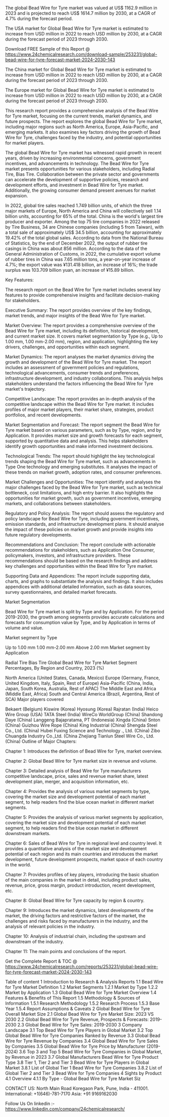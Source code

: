 The global Bead Wire for Tyre market was valued at US$ 1162.9 million in 2023 and is projected to reach US$ 1614.7 million by 2030, at a CAGR of 4.7% during the forecast period.

The USA market for Global Bead Wire for Tyre market is estimated to increase from USD million in 2022 to reach USD million by 2030, at a CAGR during the forecast period of 2023 through 2030.

Download FREE Sample of this Report @ https://www.24chemicalresearch.com/download-sample/253231/global-bead-wire-for-tyre-forecast-market-2024-2030-143

The China market for Global Bead Wire for Tyre  market is estimated to increase from USD million in 2022 to reach USD million by 2030, at a CAGR during the forecast period of 2023 through 2030.

The Europe market for Global Bead Wire for Tyre  market is estimated to increase from USD million in 2022 to reach USD million by 2030, at a CAGR during the forecast period of 2023 through 2030.

This research report provides a comprehensive analysis of the Bead Wire for Tyre market, focusing on the current trends, market dynamics, and future prospects. The report explores the global Bead Wire for Tyre market, including major regions such as North America, Europe, Asia-Pacific, and emerging markets. It also examines key factors driving the growth of Bead Wire for Tyre, challenges faced by the industry, and potential opportunities for market players.

The global Bead Wire for Tyre market has witnessed rapid growth in recent years, driven by increasing environmental concerns, government incentives, and advancements in technology. The Bead Wire for Tyre market presents opportunities for various stakeholders, including Radial Tire, Bias Tire. Collaboration between the private sector and governments can accelerate the development of supportive policies, research and development efforts, and investment in Bead Wire for Tyre market. Additionally, the growing consumer demand present avenues for market expansion.

In 2022, global tire sales reached 1.749 billion units, of which the three major markets of Europe, North America and China will collectively sell 1.14 billion units, accounting for 65% of the total. China is the world's largest tire producer and exporter. Among the top 75 tire companies in 2022 released by Tire Business, 34 are Chinese companies (including 5 from Taiwan), with a total sale of approximately US$ 34.5 billion, accounting for approximately 19.42% of the total global sales. According to data from the National Bureau of Statistics, by the end of December 2022, the output of rubber tire casings in China was about 856 million. According to the data of the General Administration of Customs, in 2022, the cumulative export volume of rubber tires in China was 7.65 million tons, a year-on-year increase of 4.7%; the export value was ¥131.418 billion, an increase of 16%; the trade surplus was 103.709 billion yuan, an increase of ¥15.89 billion.

Key Features:

The research report on the Bead Wire for Tyre market includes several key features to provide comprehensive insights and facilitate decision-making for stakeholders.

Executive Summary: The report provides overview of the key findings, market trends, and major insights of the Bead Wire for Tyre market.

Market Overview: The report provides a comprehensive overview of the Bead Wire for Tyre market, including its definition, historical development, and current market size. It covers market segmentation by Type (e.g., Up to 1.00 mm, 1.00 mm-2.00 mm), region, and application, highlighting the key drivers, challenges, and opportunities within each segment.

Market Dynamics: The report analyses the market dynamics driving the growth and development of the Bead Wire for Tyre market. The report includes an assessment of government policies and regulations, technological advancements, consumer trends and preferences, infrastructure development, and industry collaborations. This analysis helps stakeholders understand the factors influencing the Bead Wire for Tyre market's trajectory.

Competitive Landscape: The report provides an in-depth analysis of the competitive landscape within the Bead Wire for Tyre market. It includes profiles of major market players, their market share, strategies, product portfolios, and recent developments.

Market Segmentation and Forecast: The report segment the Bead Wire for Tyre market based on various parameters, such as by Type, region, and by Application. It provides market size and growth forecasts for each segment, supported by quantitative data and analysis. This helps stakeholders identify growth opportunities and make informed investment decisions.

Technological Trends: The report should highlight the key technological trends shaping the Bead Wire for Tyre market, such as advancements in Type One technology and emerging substitutes. It analyses the impact of these trends on market growth, adoption rates, and consumer preferences.

Market Challenges and Opportunities: The report identify and analyses the major challenges faced by the Bead Wire for Tyre market, such as technical bottleneck, cost limitations, and high entry barrier. It also highlights the opportunities for market growth, such as government incentives, emerging markets, and collaborations between stakeholders.

Regulatory and Policy Analysis: The report should assess the regulatory and policy landscape for Bead Wire for Tyre, including government incentives, emission standards, and infrastructure development plans. It should analyse the impact of these policies on market growth and provide insights into future regulatory developments.

Recommendations and Conclusion: The report conclude with actionable recommendations for stakeholders, such as Application One Consumer, policymakers, investors, and infrastructure providers. These recommendations should be based on the research findings and address key challenges and opportunities within the Bead Wire for Tyre market.

Supporting Data and Appendices: The report include supporting data, charts, and graphs to substantiate the analysis and findings. It also includes appendices with additional detailed information, such as data sources, survey questionnaires, and detailed market forecasts.

Market Segmentation

Bead Wire for Tyre market is split by Type and by Application. For the period 2019-2030, the growth among segments provides accurate calculations and forecasts for consumption value by Type, and by Application in terms of volume and value.

Market segment by Type

Up to 1.00 mm
1.00 mm-2.00 mm
Above 2.00 mm
Market segment by Application

Radial Tire
Bias Tire
Global Bead Wire for Tyre Market Segment Percentages, By Region and Country, 2023 (%)

North America (United States, Canada, Mexico)
Europe (Germany, France, United Kingdom, Italy, Spain, Rest of Europe)
Asia-Pacific (China, India, Japan, South Korea, Australia, Rest of APAC)
The Middle East and Africa (Middle East, Africa)
South and Central America (Brazil, Argentina, Rest of SCA)
Major players covered

Bekaert (Belgium)
Kiswire (Korea)
Hyosung (Korea)
Rajratan (India)
Heico Wire Group (USA)
TATA Steel (India)
WireCo WorldGroup (China)
Shandong Daye (China)
Langgeng Bajapratama, PT (Indonesia)
Xingda (China)
Snton (China)
Guizhou Wire Rope (China)
King Industrial (China)
Shengda Steel Co., Ltd. (China)
Hubei Fuxing Science and Technology ., Ltd. (China)
Zibo Chuangda Industry Co.,Ltd. (China
Zhejiang Tianlun Steel Wire Co., Ltd. (China)
Outline of Major Chapters:

Chapter 1: Introduces the definition of Bead Wire for Tyre, market overview.

Chapter 2: Global Bead Wire for Tyre market size in revenue and volume.

Chapter 3: Detailed analysis of Bead Wire for Tyre manufacturers competitive landscape, price, sales and revenue market share, latest development plan, merger, and acquisition information, etc.

Chapter 4: Provides the analysis of various market segments by type, covering the market size and development potential of each market segment, to help readers find the blue ocean market in different market segments.

Chapter 5: Provides the analysis of various market segments by application, covering the market size and development potential of each market segment, to help readers find the blue ocean market in different downstream markets.

Chapter 6: Sales of Bead Wire for Tyre in regional level and country level. It provides a quantitative analysis of the market size and development potential of each region and its main countries and introduces the market development, future development prospects, market space of each country in the world.

Chapter 7: Provides profiles of key players, introducing the basic situation of the main companies in the market in detail, including product sales, revenue, price, gross margin, product introduction, recent development, etc.

Chapter 8: Global Bead Wire for Tyre capacity by region & country.

Chapter 9: Introduces the market dynamics, latest developments of the market, the driving factors and restrictive factors of the market, the challenges and risks faced by manufacturers in the industry, and the analysis of relevant policies in the industry.

Chapter 10: Analysis of industrial chain, including the upstream and downstream of the industry.

Chapter 11: The main points and conclusions of the report.

Get the Complete Report & TOC @ https://www.24chemicalresearch.com/reports/253231/global-bead-wire-for-tyre-forecast-market-2024-2030-143

Table of content
1 Introduction to Research & Analysis Reports
1.1 Bead Wire for Tyre Market Definition
1.2 Market Segments
1.2.1 Market by Type
1.2.2 Market by Application
1.3 Global Bead Wire for Tyre Market Overview
1.4 Features & Benefits of This Report
1.5 Methodology & Sources of Information
1.5.1 Research Methodology
1.5.2 Research Process
1.5.3 Base Year
1.5.4 Report Assumptions & Caveats
2 Global Bead Wire for Tyre Overall Market Size
2.1 Global Bead Wire for Tyre Market Size: 2023 VS 2030
2.2 Global Bead Wire for Tyre Revenue, Prospects & Forecasts: 2019-2030
2.3 Global Bead Wire for Tyre Sales: 2019-2030
3 Company Landscape
3.1 Top Bead Wire for Tyre Players in Global Market
3.2 Top Global Bead Wire for Tyre Companies Ranked by Revenue
3.3 Global Bead Wire for Tyre Revenue by Companies
3.4 Global Bead Wire for Tyre Sales by Companies
3.5 Global Bead Wire for Tyre Price by Manufacturer (2019-2024)
3.6 Top 3 and Top 5 Bead Wire for Tyre Companies in Global Market, by Revenue in 2023
3.7 Global Manufacturers Bead Wire for Tyre Product Type
3.8 Tier 1, Tier 2 and Tier 3 Bead Wire for Tyre Players in Global Market
3.8.1 List of Global Tier 1 Bead Wire for Tyre Companies
3.8.2 List of Global Tier 2 and Tier 3 Bead Wire for Tyre Companies
4 Sights by Product
4.1 Overview
4.1.1 By Type - Global Bead Wire for Tyre Market Siz

CONTACT US:
North Main Road Koregaon Park, Pune, India - 411001.
International: +1(646)-781-7170
Asia: +91 9169162030

Follow Us On linkedin :- https://www.linkedin.com/company/24chemicalresearch/
